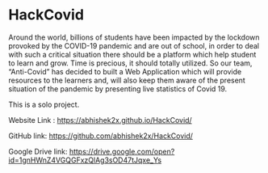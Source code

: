 # HackCovid


Around the world, billions of students have been impacted by the lockdown provoked by the COVID-19 pandemic and are out of school, in order to deal with such a critical situation there should be a platform which help student to learn and grow. Time is precious, it should totally utilized. So our team, “Anti-Covid” has decided to built a Web Application which will provide resources to the learners and, will also keep them aware of the present situation of the pandemic by presenting live statistics of Covid 19.

This is a solo project.

Website Link : https://abhishek2x.github.io/HackCovid/

GitHub link: https://github.com/abhishek2x/HackCovid/

Google Drive link: 
https://drive.google.com/open?id=1gnHWnZ4VGQGFxzQlAg3sOD47tJqxe_Ys
